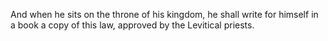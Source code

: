 And when he sits on the throne of his kingdom, he shall write for himself in a book a copy of this law, approved by the Levitical priests.
